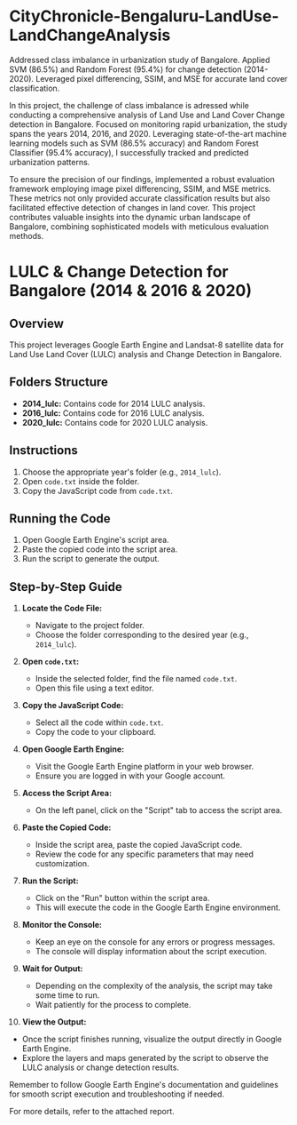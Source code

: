 # CityChronicle-Bengaluru-LandUse-LandChangeAnalysis
Addressed class imbalance in urbanization study of Bangalore. Applied SVM (86.5%) and Random Forest (95.4%) for change detection (2014-2020). Leveraged pixel differencing, SSIM, and MSE for accurate land cover classification.

In this project, the challenge of class imbalance is adressed while conducting a comprehensive analysis of Land Use and Land Cover Change detection in Bangalore. Focused on monitoring rapid urbanization, the study spans the years 2014, 2016, and 2020. Leveraging state-of-the-art machine learning models such as SVM (86.5% accuracy) and Random Forest Classifier (95.4% accuracy), I successfully tracked and predicted urbanization patterns.

To ensure the precision of our findings, implemented a robust evaluation framework employing image pixel differencing, SSIM, and MSE metrics. These metrics not only provided accurate classification results but also facilitated effective detection of changes in land cover. This project contributes valuable insights into the dynamic urban landscape of Bangalore, combining sophisticated models with meticulous evaluation methods.

# LULC & Change Detection for Bangalore (2014 & 2016 & 2020)

## Overview
This project leverages Google Earth Engine and Landsat-8 satellite data for Land Use Land Cover (LULC) analysis and Change Detection in Bangalore.

## Folders Structure
- **2014_lulc:** Contains code for 2014 LULC analysis.
- **2016_lulc:** Contains code for 2016 LULC analysis.
- **2020_lulc:** Contains code for 2020 LULC analysis.

## Instructions
1. Choose the appropriate year's folder (e.g., `2014_lulc`).
2. Open `code.txt` inside the folder.
3. Copy the JavaScript code from `code.txt`.

## Running the Code
1. Open Google Earth Engine's script area.
2. Paste the copied code into the script area.
3. Run the script to generate the output.

## Step-by-Step Guide
1. **Locate the Code File:**
   - Navigate to the project folder.
   - Choose the folder corresponding to the desired year (e.g., `2014_lulc`).
   
2. **Open `code.txt`:**
   - Inside the selected folder, find the file named `code.txt`.
   - Open this file using a text editor.

3. **Copy the JavaScript Code:**
   - Select all the code within `code.txt`.
   - Copy the code to your clipboard.

4. **Open Google Earth Engine:**
   - Visit the Google Earth Engine platform in your web browser.
   - Ensure you are logged in with your Google account.

5. **Access the Script Area:**
   - On the left panel, click on the "Script" tab to access the script area.

6. **Paste the Copied Code:**
   - Inside the script area, paste the copied JavaScript code.
   - Review the code for any specific parameters that may need customization.

7. **Run the Script:**
   - Click on the "Run" button within the script area.
   - This will execute the code in the Google Earth Engine environment.

8. **Monitor the Console:**
   - Keep an eye on the console for any errors or progress messages.
   - The console will display information about the script execution.

9. **Wait for Output:**
   - Depending on the complexity of the analysis, the script may take some time to run.
   - Wait patiently for the process to complete.

10. **View the Output:**
   - Once the script finishes running, visualize the output directly in Google Earth Engine.
   - Explore the layers and maps generated by the script to observe the LULC analysis or change detection results.

Remember to follow Google Earth Engine's documentation and guidelines for smooth script execution and troubleshooting if needed.

For more details, refer to the attached report.
